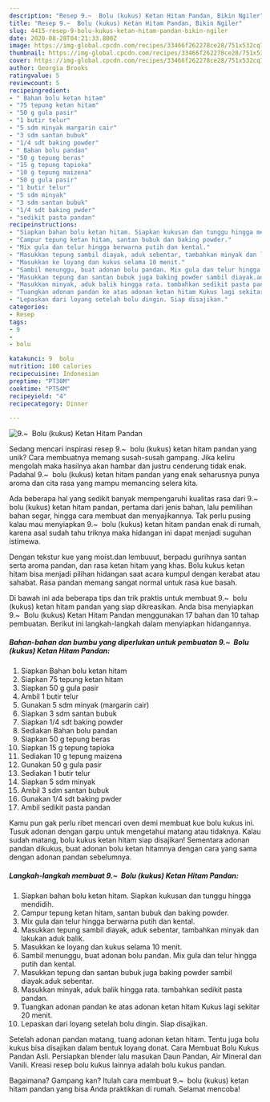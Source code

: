 ```yaml
---
description: "Resep 9.~  Bolu (kukus) Ketan Hitam Pandan, Bikin Ngiler"
title: "Resep 9.~  Bolu (kukus) Ketan Hitam Pandan, Bikin Ngiler"
slug: 4415-resep-9-bolu-kukus-ketan-hitam-pandan-bikin-ngiler
date: 2020-08-28T04:21:33.800Z
image: https://img-global.cpcdn.com/recipes/33466f262278ce28/751x532cq70/9-bolu-kukus-ketan-hitam-pandan-foto-resep-utama.jpg
thumbnail: https://img-global.cpcdn.com/recipes/33466f262278ce28/751x532cq70/9-bolu-kukus-ketan-hitam-pandan-foto-resep-utama.jpg
cover: https://img-global.cpcdn.com/recipes/33466f262278ce28/751x532cq70/9-bolu-kukus-ketan-hitam-pandan-foto-resep-utama.jpg
author: Georgia Brooks
ratingvalue: 5
reviewcount: 5
recipeingredient:
- " Bahan bolu ketan hitam"
- "75 tepung ketan hitam"
- "50 g gula pasir"
- "1 butir telur"
- "5 sdm minyak margarin cair"
- "3 sdm santan bubuk"
- "1/4 sdt baking powder"
- " Bahan bolu pandan"
- "50 g tepung beras"
- "15 g tepung tapioka"
- "10 g tepung maizena"
- "50 g gula pasir"
- "1 butir telur"
- "5 sdm minyak"
- "3 sdm santan bubuk"
- "1/4 sdt baking pwder"
- "sedikit pasta pandan"
recipeinstructions:
- "Siapkan bahan bolu ketan hitam. Siapkan kukusan dan tunggu hingga mendidih."
- "Campur tepung ketan hitam, santan bubuk dan baking powder."
- "Mix gula dan telur hingga berwarna putih dan kental."
- "Masukkan tepung sambil diayak, aduk sebentar, tambahkan minyak dan lakukan aduk balik."
- "Masukkan ke loyang dan kukus selama 10 menit."
- "Sambil menunggu, buat adonan bolu pandan. Mix gula dan telur hingga putih dan kental."
- "Masukkan tepung dan santan bubuk juga baking powder sambil diayak.aduk sebentar."
- "Masukkan minyak, aduk balik hingga rata. tambahkan sedikit pasta pandan."
- "Tuangkan adonan pandan ke atas adonan ketan hitam Kukus lagi sekitar 20 menit."
- "Lepaskan dari loyang setelah bolu dingin. Siap disajikan."
categories:
- Resep
tags:
- 9
- 
- bolu

katakunci: 9  bolu 
nutrition: 100 calories
recipecuisine: Indonesian
preptime: "PT30M"
cooktime: "PT54M"
recipeyield: "4"
recipecategory: Dinner

---
```



![9.~  Bolu (kukus) Ketan Hitam Pandan](https://img-global.cpcdn.com/recipes/33466f262278ce28/751x532cq70/9-bolu-kukus-ketan-hitam-pandan-foto-resep-utama.jpg)

Sedang mencari inspirasi resep 9.~  bolu (kukus) ketan hitam pandan yang unik? Cara membuatnya memang susah-susah gampang. Jika keliru mengolah maka hasilnya akan hambar dan justru cenderung tidak enak. Padahal 9.~  bolu (kukus) ketan hitam pandan yang enak seharusnya punya aroma dan cita rasa yang mampu memancing selera kita.

Ada beberapa hal yang sedikit banyak mempengaruhi kualitas rasa dari 9.~  bolu (kukus) ketan hitam pandan, pertama dari jenis bahan, lalu pemilihan bahan segar, hingga cara membuat dan menyajikannya. Tak perlu pusing kalau mau menyiapkan 9.~  bolu (kukus) ketan hitam pandan enak di rumah, karena asal sudah tahu triknya maka hidangan ini dapat menjadi suguhan istimewa.

Dengan tekstur kue yang moist.dan lembuuut, berpadu gurihnya santan serta aroma pandan, dan rasa ketan hitam yang khas. Bolu kukus ketan hitam bisa menjadi pilihan hidangan saat acara kumpul dengan kerabat atau sahabat. Rasa pandan memang sangat normal untuk rasa kue basah.


Di bawah ini ada beberapa tips dan trik praktis untuk membuat 9.~  bolu (kukus) ketan hitam pandan yang siap dikreasikan. Anda bisa menyiapkan 9.~  Bolu (kukus) Ketan Hitam Pandan menggunakan 17 bahan dan 10 tahap pembuatan. Berikut ini langkah-langkah dalam menyiapkan hidangannya.

<!--inarticleads1-->

##### Bahan-bahan dan bumbu yang diperlukan untuk pembuatan 9.~  Bolu (kukus) Ketan Hitam Pandan:

1. Siapkan  Bahan bolu ketan hitam
1. Siapkan 75 tepung ketan hitam
1. Siapkan 50 g gula pasir
1. Ambil 1 butir telur
1. Gunakan 5 sdm minyak (margarin cair)
1. Siapkan 3 sdm santan bubuk
1. Siapkan 1/4 sdt baking powder
1. Sediakan  Bahan bolu pandan
1. Siapkan 50 g tepung beras
1. Siapkan 15 g tepung tapioka
1. Sediakan 10 g tepung maizena
1. Gunakan 50 g gula pasir
1. Sediakan 1 butir telur
1. Siapkan 5 sdm minyak
1. Ambil 3 sdm santan bubuk
1. Gunakan 1/4 sdt baking pwder
1. Ambil sedikit pasta pandan


Kamu pun gak perlu ribet mencari oven demi membuat kue bolu kukus ini. Tusuk adonan dengan garpu untuk mengetahui matang atau tidaknya. Kalau sudah matang, bolu kukus ketan hitam siap disajikan! Sementara adonan pandan dikukus, buat adonan bolu ketan hitamnya dengan cara yang sama dengan adonan pandan sebelumnya. 

<!--inarticleads2-->

##### Langkah-langkah membuat 9.~  Bolu (kukus) Ketan Hitam Pandan:

1. Siapkan bahan bolu ketan hitam. Siapkan kukusan dan tunggu hingga mendidih.
1. Campur tepung ketan hitam, santan bubuk dan baking powder.
1. Mix gula dan telur hingga berwarna putih dan kental.
1. Masukkan tepung sambil diayak, aduk sebentar, tambahkan minyak dan lakukan aduk balik.
1. Masukkan ke loyang dan kukus selama 10 menit.
1. Sambil menunggu, buat adonan bolu pandan. Mix gula dan telur hingga putih dan kental.
1. Masukkan tepung dan santan bubuk juga baking powder sambil diayak.aduk sebentar.
1. Masukkan minyak, aduk balik hingga rata. tambahkan sedikit pasta pandan.
1. Tuangkan adonan pandan ke atas adonan ketan hitam Kukus lagi sekitar 20 menit.
1. Lepaskan dari loyang setelah bolu dingin. Siap disajikan.


Setelah adonan pandan matang, tuang adonan ketan hitam. Tentu juga bolu kukus bisa disajikan dalam bentuk loyang donat. Cara Membuat Bolu Kukus Pandan Asli. Persiapkan blender lalu masukan Daun Pandan, Air Mineral dan Vanili. Kreasi resep bolu kukus lainnya adalah bolu kukus pandan. 

Bagaimana? Gampang kan? Itulah cara membuat 9.~  bolu (kukus) ketan hitam pandan yang bisa Anda praktikkan di rumah. Selamat mencoba!

